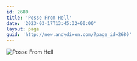 ```yaml
---
id: 2680
title: 'Posse From Hell'
date: '2023-03-17T13:45:32+00:00'
layout: page
guid: 'http://new.andydixon.com/?page_id=2680'
---
```


![Posse From Hell](https://i0.wp.com/assets.g8x2.ldn.idrivee2-23.com/posters/Posse%20From%20Hell%2001.jpg?w=1200&ssl=1 "Posse From Hell")
